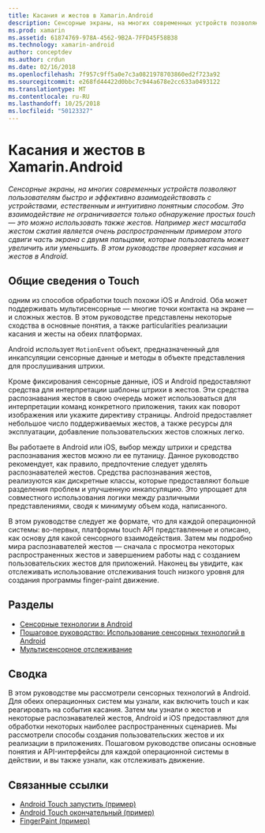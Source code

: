 ```yaml
---
title: Касания и жестов в Xamarin.Android
description: Сенсорные экраны, на многих современных устройств позволяют пользователям быстро и эффективно взаимодействовать с устройствами, естественным и интуитивно понятным способом. Это взаимодействие не ограничивается только обнаружение простых touch — это можно использовать также жестов. Например жест масштаба жестом сжатия является очень распространенным примером этого сдвиги часть экрана с двумя пальцами, которые пользователь может увеличить или уменьшить. В этом руководстве проверяет касания и жестов в Android.
ms.prod: xamarin
ms.assetid: 61874769-978A-4562-9B2A-7FFD45F58B38
ms.technology: xamarin-android
author: conceptdev
ms.author: crdun
ms.date: 02/16/2018
ms.openlocfilehash: 7f957c9ff5a0e7c3a0821978703860ed2f723a92
ms.sourcegitcommit: e268fd44422d0bbc7c944a678e2cc633a0493122
ms.translationtype: MT
ms.contentlocale: ru-RU
ms.lasthandoff: 10/25/2018
ms.locfileid: "50123327"
---
```

# <a name="touch-and-gestures-in-xamarinandroid"></a>Касания и жестов в Xamarin.Android

_Сенсорные экраны, на многих современных устройств позволяют пользователям быстро и эффективно взаимодействовать с устройствами, естественным и интуитивно понятным способом. Это взаимодействие не ограничивается только обнаружение простых touch — это можно использовать также жестов. Например жест масштаба жестом сжатия является очень распространенным примером этого сдвиги часть экрана с двумя пальцами, которые пользователь может увеличить или уменьшить. В этом руководстве проверяет касания и жестов в Android._

## <a name="touch-overview"></a>Общие сведения о Touch

одним из способов обработки touch похожи iOS и Android. Оба может поддерживать мультисенсорные — многие точки контакта на экране — и сложных жестов. В этом руководстве представлены некоторые сходства в основные понятия, а также particularities реализации касания и жесты на обеих платформах.

Android использует `MotionEvent` объект, предназначенный для инкапсуляции сенсорные данные и методы в объекте представления для прослушивания штрихи.

Кроме фиксирования сенсорные данные, iOS и Android предоставляют средства для интерпретации шаблоны штрихи в жестов. Эти средства распознавания жестов в свою очередь может использоваться для интерпретации команд конкретного приложения, таких как поворот изображения или укажите директиву страницы. Android предоставляет небольшое число поддерживаемых жестов, а также ресурсы для эксплуатации, добавление пользовательских жестов сложных легко.

Вы работаете в Android или iOS, выбор между штрихи и средства распознавания жестов можно ли ее путаницу. Данное руководство рекомендует, как правило, предпочтение следует уделять распознавателей жестов. Средства распознавания жестов, реализуются как дискретные классы, которые предоставляют больше разделения проблем и улучшенную инкапсуляцию. Это упрощает для совместного использования логики между различными представлениями, сводя к минимуму объем кода, написанного.

В этом руководстве следует же формате, что для каждой операционной системы: во-первых, платформы touch API представленные и описано, как основу для какой сенсорного взаимодействия. Затем мы подробно мира распознавателей жестов — сначала с просмотра некоторых распространенных жестов и завершением работы над с созданием пользовательских жестов для приложений. Наконец вы увидите, как отслеживать использование отслеживания touch низкого уровня для создания программы finger-paint движение.

## <a name="sections"></a>Разделы

-  [Сенсорные технологии в Android](~/android/app-fundamentals/touch/android-touch-walkthrough.md)
-  [Пошаговое руководство: Использование сенсорных технологий в Android](~/android/app-fundamentals/touch/android-touch-walkthrough.md)
-  [Мультисенсорное отслеживание](touch-tracking.md)

## <a name="summary"></a>Сводка

В этом руководстве мы рассмотрели сенсорных технологий в Android. Для обеих операционных систем мы узнали, как включить touch и как реагировать на события касания. Затем мы узнали о жестов и некоторые распознавателей жестов, Android и iOS предоставляют для обработки некоторых наиболее распространенных сценариев. Мы рассмотрели способы создания пользовательских жестов и их реализации в приложениях. Пошаговом руководстве описаны основные понятия и API-интерфейсы для каждой операционной системы в действии, и вы также узнали, как отслеживать движение.



## <a name="related-links"></a>Связанные ссылки

- [Android Touch запустить (пример)](https://developer.xamarin.com/samples/monodroid/ApplicationFundamentals/Touch_start)
- [Android Touch окончательный (пример)](https://developer.xamarin.com/samples/monodroid/ApplicationFundamentals/Touch_final)
- [FingerPaint (пример)](https://developer.xamarin.com/samples/monodroid/ApplicationFundamentals/FingerPaint)
